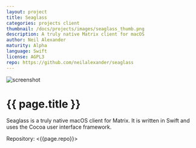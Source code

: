 ```yaml
---
layout: project
title: Seaglass
categories: projects client
thumbnail: /docs/projects/images/seaglass_thumb.png
description: A truly native Matrix client for macOS
author: Neil Alexander
maturity: Alpha
language: Swift
license: AGPL3
repo: https://github.com/neilalexander/seaglass
---
```


![screenshot](/docs/projects/images/seaglass.png "{{ page.title }}")

# {{ page.title }}
Seaglass is a truly native macOS client for Matrix. It is written in Swift and uses the Cocoa user interface framework.

Repository: <{{page.repo}}>
